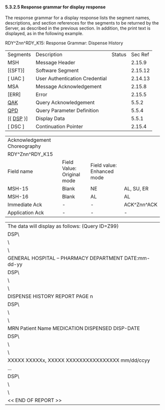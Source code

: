 #### 5.3.2.5 Response grammar for display response

The response grammar for a display response lists the segment names, descriptions, and section references for the segments to be returned by the Server, as described in the previous section. In addition, the print text is displayed, as in the following example.

RDY^Znn^RDY_K15: Response Grammar: Dispense History

|     |     |     |     |
| --- | --- | --- | --- |
| Segments | Description | Status | Sec Ref |
| MSH | Message Header |  | 2.15.9 |
| [\{SFT}] | Software Segment |  | 2.15.12 |
| [ UAC ] | User Authentication Credential |  | 2.14.13 |
| MSA | Message Acknowledgement |  | 2.15.8 |
| [ERR] | Error |  | 2.15.5 |
| [QAK](#QAK) | Query Acknowledgement |  | 5.5.2 |
| [QPD](#QPD) | Query Parameter Definition |  | 5.5.4 |
| [\{ [DSP](#DSP) }] | Display Data |  | 5.5.1 |
| [ DSC ] | Continuation Pointer |  | 2.15.4 |

|     |     |     |     |
| --- | --- | --- | --- |
| Acknowledgement Choreography |  |  |  |
| RDY^Znn^RDY_K15 |  |  |  |
| Field name | Field Value: Original mode | Field value: Enhanced mode |  |
| MSH-15 | Blank | NE | AL, SU, ER |
| MSH-16 | Blank | AL | AL |
| Immediate Ack | - | - | ACK^Znn^ACK |
| Application Ack | - | - | - |

|     |
| --- |
| The data will display as follows: (Query ID=Z99) |
| DSP\ |
| \ |
| \ |
| GENERAL HOSPITAL – PHARMACY DEPARTMENT DATE:mm-dd-yy |
| DSP\ |
| \ |
| \ |
| DISPENSE HISTORY REPORT PAGE n |
| DSP\ |
| \ |
| \ |
| MRN Patient Name MEDICATION DISPENSED DISP-DATE |
| DSP\ |
| \ |
| \ |
| XXXXX XXXXXx, XXXXX XXXXXXXXXXXXXXXX mm/dd/ccyy |
| ... |
| DSP\ |
| \ |
| \ |
| &lt;&lt; END OF REPORT >> |
